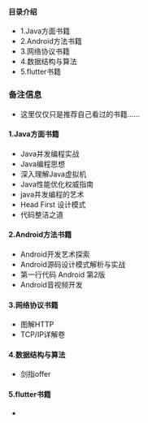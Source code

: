 #### 目录介绍
- 1.Java方面书籍
- 2.Android方法书籍
- 3.网络协议书籍
- 4.数据结构与算法
- 5.flutter书籍


### 备注信息
- 这里仅仅只是推荐自己看过的书籍……


#### 1.Java方面书籍
- Java并发编程实战
- Java编程思想
- 深入理解Java虚拟机
- Java性能优化权威指南
- java并发编程的艺术
- Head First 设计模式
- 代码整洁之道


#### 2.Android方法书籍
- Android开发艺术探索
- Android源码设计模式解析与实战
- 第一行代码 Android 第2版 
- Android音视频开发


#### 3.网络协议书籍
- 图解HTTP
- TCP/IP详解卷


#### 4.数据结构与算法
- 剑指offer



#### 5.flutter书籍
- 











